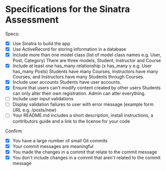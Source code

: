 # Specifications for the Sinatra Assessment

Specs:
- [x] Use Sinatra to build the app
- [x] Use ActiveRecord for storing information in a database
- [x] Include more than one model class (list of model class names e.g. User, Post, Category)
  There are three models, Student, Instructor and Course
- [x] Include at least one has_many relationship (x has_many y e.g. User has_many Posts)
  Students have many Courses, Instructors have many Courses, and Instructors have many Students through Courses. 
- [x] Include user accounts
  Students have user accounts. 
- [x] Ensure that users can't modify content created by other users
  Students can only alter their own registration. Admin can alter everything. 
- [ ] Include user input validations
- [ ] Display validation failures to user with error message (example form URL e.g. /posts/new)
- [ ] Your README.md includes a short description, install instructions, a contributors guide and a link to the license for your code

Confirm
- [x] You have a large number of small Git commits
- [x] Your commit messages are meaningful
- [x] You made the changes in a commit that relate to the commit message
- [x] You don't include changes in a commit that aren't related to the commit message